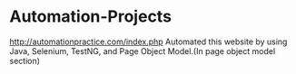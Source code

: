 # Automation-Projects
http://automationpractice.com/index.php Automated this website by using Java, Selenium, TestNG, and Page Object Model.(In page object model section)


